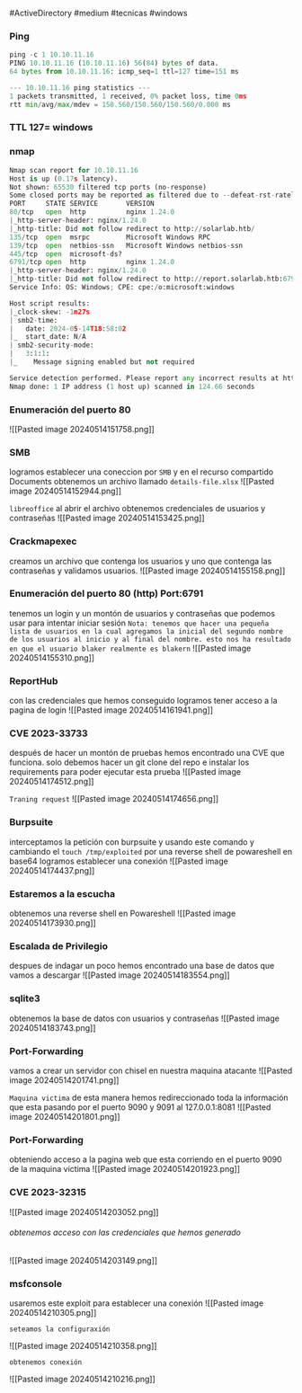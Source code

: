 #ActiveDirectory #medium #tecnicas #windows
### Ping
```python
ping -c 1 10.10.11.16
PING 10.10.11.16 (10.10.11.16) 56(84) bytes of data.
64 bytes from 10.10.11.16: icmp_seq=1 ttl=127 time=151 ms

--- 10.10.11.16 ping statistics ---
1 packets transmitted, 1 received, 0% packet loss, time 0ms
rtt min/avg/max/mdev = 150.560/150.560/150.560/0.000 ms
```

### TTL 127= windows

### nmap
```python
Nmap scan report for 10.10.11.16
Host is up (0.17s latency).
Not shown: 65530 filtered tcp ports (no-response)
Some closed ports may be reported as filtered due to --defeat-rst-ratelimit
PORT     STATE SERVICE       VERSION
80/tcp   open  http          nginx 1.24.0
|_http-server-header: nginx/1.24.0
|_http-title: Did not follow redirect to http://solarlab.htb/
135/tcp  open  msrpc         Microsoft Windows RPC
139/tcp  open  netbios-ssn   Microsoft Windows netbios-ssn
445/tcp  open  microsoft-ds?
6791/tcp open  http          nginx 1.24.0
|_http-server-header: nginx/1.24.0
|_http-title: Did not follow redirect to http://report.solarlab.htb:6791/
Service Info: OS: Windows; CPE: cpe:/o:microsoft:windows

Host script results:
|_clock-skew: -1m27s
| smb2-time: 
|   date: 2024-05-14T18:58:02
|_  start_date: N/A
| smb2-security-mode: 
|   3:1:1: 
|_    Message signing enabled but not required

Service detection performed. Please report any incorrect results at https://nmap.org/submit/ .
Nmap done: 1 IP address (1 host up) scanned in 124.66 seconds
```

### Enumeración del puerto 80

![[Pasted image 20240514151758.png]]

### SMB
logramos establecer una coneccion por `SMB` y en el recurso compartido Documents obtenemos un archivo llamado `details-file.xlsx`
![[Pasted image 20240514152944.png]]

`libreoffice`
al abrir el archivo obtenemos credenciales de usuarios y contraseñas 
![[Pasted image 20240514153425.png]]

### Crackmapexec
creamos un archivo que contenga los usuarios y uno que contenga las contraseñas y validamos usuarios. 
![[Pasted image 20240514155158.png]]

### Enumeración del puerto 80 (http) Port:6791
tenemos un login y un montón de usuarios y contraseñas que podemos usar para intentar iniciar sesión
`Nota: tenemos que hacer una pequeña lista de usuarios en la cual agregamos la inicial del segundo nombre de los usuarios al inicio y al final del nombre. esto nos ha resultado en que el usuario blaker realmente es blakern`
![[Pasted image 20240514155310.png]]

### ReportHub
con las credenciales que hemos conseguido logramos tener acceso a la pagina de login
![[Pasted image 20240514161941.png]]

### CVE 2023-33733
después de hacer un montón de pruebas hemos encontrado una CVE que funciona. solo debemos hacer un git clone del repo e instalar los requirements para poder ejecutar esta prueba
![[Pasted image 20240514174512.png]]

`Traning request`
![[Pasted image 20240514174656.png]]

### Burpsuite
interceptamos la petición con burpsuite y usando este comando y cambiando el `touch /tmp/exploited` por una reverse shell de powareshell en base64 logramos establecer una conexión
![[Pasted image 20240514174437.png]]
### Estaremos a la escucha
obtenemos una reverse shell en Powareshell 
![[Pasted image 20240514173930.png]]

### Escalada de Privilegio
despues de indagar un poco hemos encontrado una base de datos que vamos a descargar
![[Pasted image 20240514183554.png]]

### sqlite3
obtenemos la base de datos con usuarios y contraseñas
![[Pasted image 20240514183743.png]]

### Port-Forwarding
vamos a crear un servidor con chisel en nuestra maquina atacante
![[Pasted image 20240514201741.png]]

`Maquina victima`
de esta manera hemos redireccionado toda la información que esta pasando por el puerto 9090 y 9091 al 127.0.0.1:8081
![[Pasted image 20240514201801.png]]

### Port-Forwarding 
obteniendo acceso a la pagina web que esta corriendo en el puerto 9090 de la maquina victima
![[Pasted image 20240514201923.png]]

### CVE 2023-32315

![[Pasted image 20240514203052.png]]

###### obtenemos acceso con las credenciales que hemos generado
![[Pasted image 20240514203149.png]]

### msfconsole
usaremos este exploit para establecer una conexión 
![[Pasted image 20240514210305.png]]

`seteamos la configuraxión`

![[Pasted image 20240514210358.png]]

`obtenemos conexión`

![[Pasted image 20240514210216.png]]